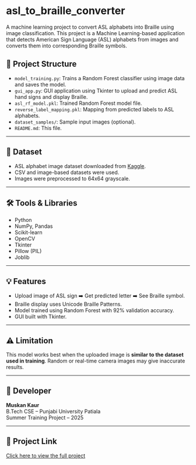 # asl_to_braille_converter
A machine learning project to convert ASL alphabets into Braille using image classification.
This project is a Machine Learning-based application that detects American Sign Language (ASL) alphabets from images and converts them into corresponding Braille symbols.



## 🔧 Project Structure

- `model_training.py`: Trains a Random Forest classifier using image data and saves the model.
- `gui_app.py`: GUI application using Tkinter to upload and predict ASL hand signs and display Braille.
- `asl_rf_model.pkl`: Trained Random Forest model file.
- `reverse_label_mapping.pkl`: Mapping from predicted labels to ASL alphabets.
- `dataset_samples/`: Sample input images (optional).
- `README.md`: This file.

---

## 📁 Dataset

- ASL alphabet image dataset downloaded from [Kaggle](https://www.kaggle.com/).
- CSV and image-based datasets were used.
- Images were preprocessed to 64x64 grayscale.

---

## 🛠️ Tools & Libraries

- Python
- NumPy, Pandas
- Scikit-learn
- OpenCV
- Tkinter
- Pillow (PIL)
- Joblib

---

## 💡 Features

- Upload image of ASL sign ➡️ Get predicted letter ➡️ See Braille symbol.
- Braille display uses Unicode Braille Patterns.
- Model trained using Random Forest with 92% validation accuracy.
- GUI built with Tkinter.

---

## ⚠️ Limitation

This model works best when the uploaded image is **similar to the dataset used in training**. Random or real-time camera images may give inaccurate results.

---

## 👤 Developer

**Muskan Kaur**  
B.Tech CSE – Punjabi University Patiala  
Summer Training Project – 2025

---

## 🔗 Project Link

[Click here to view the full project](https://github.com/Muskan-kaur133/asl_to_braille_converter) 
